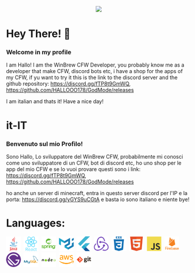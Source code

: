 <div id="header" align="center">
  <img src="https://styles.redditmedia.com/t5_8jeheu/styles/communityIcon_lx5971axxc4b1.png?width=256&s=4eeb3d3729111fd602869ef3f0678bbf11a699e3" width="100"/>
</div>


# Hey There! 👋
### Welcome in my profile
I am Hallo! I am the WinBrew CFW Developer, you probably know me as
a developer that make CFW, discord bots etc, i have a shop for the
apps of my CFW, if yu want to try it this is the link to the discord
server and the github repository: https://discord.gg/fTP8t9GmWQ, 
https://github.com/HALLOOO178/GodMode/releases

I am italian and thats it! Have a nice day!


# it-IT
### Benvenuto sul mio Profilo!
Sono Hallo, Lo sviluppatore del WinBrew CFW, probabilmente mi conosci come
uno sviluppatore di un CFW, bot di discord etc, ho uno shop per le app del mio CFW
e se lo vuoi provare questi sono i link: https://discord.gg/fTP8t9GmWQ, 
https://github.com/HALLOOO178/GodMode/releases

ho anche un server di minecraft, entra in questo server discord per l'IP e la porta:
https://discord.gg/yGYS9uCGtA e basta io sono italiano e niente bye!

# Languages:
<div>
  <img src="https://github.com/devicons/devicon/blob/master/icons/java/java-original-wordmark.svg" title="Java" alt="Java" width="40" height="40"/>&nbsp;
  <img src="https://github.com/devicons/devicon/blob/master/icons/react/react-original-wordmark.svg" title="React" alt="React" width="40" height="40"/>&nbsp;
  <img src="https://github.com/devicons/devicon/blob/master/icons/spring/spring-original-wordmark.svg" title="Spring" alt="Spring" width="40" height="40"/>&nbsp;
  <img src="https://github.com/devicons/devicon/blob/master/icons/materialui/materialui-original.svg" title="Material UI" alt="Material UI" width="40" height="40"/>&nbsp;
  <img src="https://github.com/devicons/devicon/blob/master/icons/flutter/flutter-original.svg" title="Flutter" alt="Flutter" width="40" height="40"/>&nbsp;
  <img src="https://github.com/devicons/devicon/blob/master/icons/redux/redux-original.svg" title="Redux" alt="Redux " width="40" height="40"/>&nbsp;
  <img src="https://github.com/devicons/devicon/blob/master/icons/css3/css3-plain-wordmark.svg"  title="CSS3" alt="CSS" width="40" height="40"/>&nbsp;
  <img src="https://github.com/devicons/devicon/blob/master/icons/html5/html5-original.svg" title="HTML5" alt="HTML" width="40" height="40"/>&nbsp;
  <img src="https://github.com/devicons/devicon/blob/master/icons/javascript/javascript-original.svg" title="JavaScript" alt="JavaScript" width="40" height="40"/>&nbsp;
  <img src="https://github.com/devicons/devicon/blob/master/icons/firebase/firebase-plain-wordmark.svg" title="Firebase" alt="Firebase" width="40" height="40"/>&nbsp;
  <img src="https://github.com/devicons/devicon/blob/master/icons/gatsby/gatsby-original.svg" title="Gatsby"  alt="Gatsby" width="40" height="40"/>&nbsp;
  <img src="https://github.com/devicons/devicon/blob/master/icons/mysql/mysql-original-wordmark.svg" title="MySQL"  alt="MySQL" width="40" height="40"/>&nbsp;
  <img src="https://github.com/devicons/devicon/blob/master/icons/nodejs/nodejs-original-wordmark.svg" title="NodeJS" alt="NodeJS" width="40" height="40"/>&nbsp;
  <img src="https://github.com/devicons/devicon/blob/master/icons/amazonwebservices/amazonwebservices-plain-wordmark.svg" title="AWS" alt="AWS" width="40" height="40"/>&nbsp;
  <img src="https://github.com/devicons/devicon/blob/master/icons/git/git-original-wordmark.svg" title="Git" **alt="Git" width="40" height="40"/>
</div>
